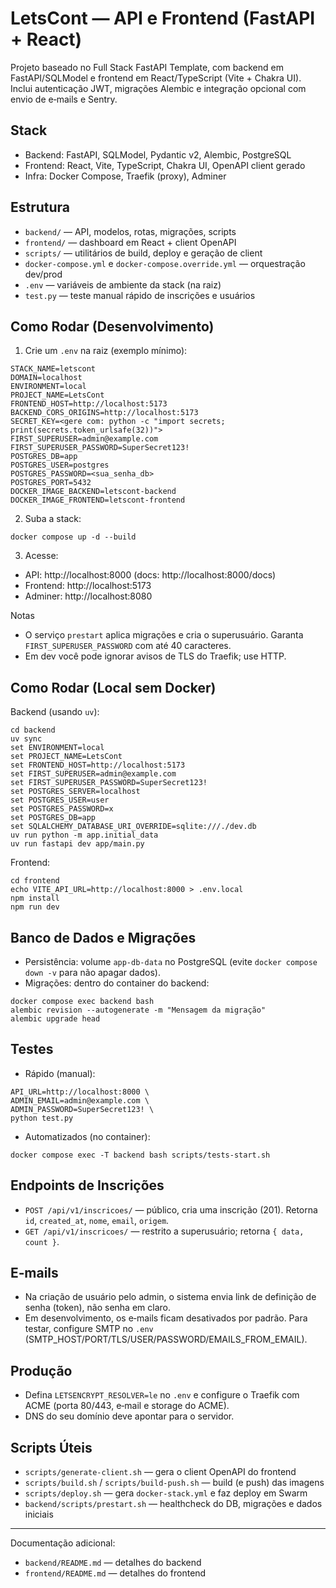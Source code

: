 # LetsCont — API e Frontend (FastAPI + React)

Projeto baseado no Full Stack FastAPI Template, com backend em FastAPI/SQLModel e frontend em React/TypeScript (Vite + Chakra UI). Inclui autenticação JWT, migrações Alembic e integração opcional com envio de e‑mails e Sentry.

## Stack
- Backend: FastAPI, SQLModel, Pydantic v2, Alembic, PostgreSQL
- Frontend: React, Vite, TypeScript, Chakra UI, OpenAPI client gerado
- Infra: Docker Compose, Traefik (proxy), Adminer

## Estrutura
- `backend/` — API, modelos, rotas, migrações, scripts
- `frontend/` — dashboard em React + client OpenAPI
- `scripts/` — utilitários de build, deploy e geração de client
- `docker-compose.yml` e `docker-compose.override.yml` — orquestração dev/prod
- `.env` — variáveis de ambiente da stack (na raiz)
- `test.py` — teste manual rápido de inscrições e usuários

## Como Rodar (Desenvolvimento)
1) Crie um `.env` na raiz (exemplo mínimo):
```
STACK_NAME=letscont
DOMAIN=localhost
ENVIRONMENT=local
PROJECT_NAME=LetsCont
FRONTEND_HOST=http://localhost:5173
BACKEND_CORS_ORIGINS=http://localhost:5173
SECRET_KEY=<gere com: python -c "import secrets; print(secrets.token_urlsafe(32))">
FIRST_SUPERUSER=admin@example.com
FIRST_SUPERUSER_PASSWORD=SuperSecret123!
POSTGRES_DB=app
POSTGRES_USER=postgres
POSTGRES_PASSWORD=<sua_senha_db>
POSTGRES_PORT=5432
DOCKER_IMAGE_BACKEND=letscont-backend
DOCKER_IMAGE_FRONTEND=letscont-frontend
```

2) Suba a stack:
```
docker compose up -d --build
```

3) Acesse:
- API: http://localhost:8000 (docs: http://localhost:8000/docs)
- Frontend: http://localhost:5173
- Adminer: http://localhost:8080

Notas
- O serviço `prestart` aplica migrações e cria o superusuário. Garanta `FIRST_SUPERUSER_PASSWORD` com até 40 caracteres.
- Em dev você pode ignorar avisos de TLS do Traefik; use HTTP.

## Como Rodar (Local sem Docker)
Backend (usando `uv`):
```
cd backend
uv sync
set ENVIRONMENT=local
set PROJECT_NAME=LetsCont
set FRONTEND_HOST=http://localhost:5173
set FIRST_SUPERUSER=admin@example.com
set FIRST_SUPERUSER_PASSWORD=SuperSecret123!
set POSTGRES_SERVER=localhost
set POSTGRES_USER=user
set POSTGRES_PASSWORD=x
set POSTGRES_DB=app
set SQLALCHEMY_DATABASE_URI_OVERRIDE=sqlite:///./dev.db
uv run python -m app.initial_data
uv run fastapi dev app/main.py
```

Frontend:
```
cd frontend
echo VITE_API_URL=http://localhost:8000 > .env.local
npm install
npm run dev
```

## Banco de Dados e Migrações
- Persistência: volume `app-db-data` no PostgreSQL (evite `docker compose down -v` para não apagar dados).
- Migrações: dentro do container do backend:
```
docker compose exec backend bash
alembic revision --autogenerate -m "Mensagem da migração"
alembic upgrade head
```

## Testes
- Rápido (manual):
```
API_URL=http://localhost:8000 \
ADMIN_EMAIL=admin@example.com \
ADMIN_PASSWORD=SuperSecret123! \
python test.py
```

- Automatizados (no container):
```
docker compose exec -T backend bash scripts/tests-start.sh
```

## Endpoints de Inscrições
- `POST /api/v1/inscricoes/` — público, cria uma inscrição (201). Retorna `id`, `created_at`, `nome`, `email`, `origem`.
- `GET /api/v1/inscricoes/` — restrito a superusuário; retorna `{ data, count }`.

## E‑mails
- Na criação de usuário pelo admin, o sistema envia link de definição de senha (token), não senha em claro.
- Em desenvolvimento, os e‑mails ficam desativados por padrão. Para testar, configure SMTP no `.env` (SMTP_HOST/PORT/TLS/USER/PASSWORD/EMAILS_FROM_EMAIL).

## Produção
- Defina `LETSENCRYPT_RESOLVER=le` no `.env` e configure o Traefik com ACME (porta 80/443, e‑mail e storage do ACME).
- DNS do seu domínio deve apontar para o servidor.

## Scripts Úteis
- `scripts/generate-client.sh` — gera o client OpenAPI do frontend
- `scripts/build.sh` / `scripts/build-push.sh` — build (e push) das imagens
- `scripts/deploy.sh` — gera `docker-stack.yml` e faz deploy em Swarm
- `backend/scripts/prestart.sh` — healthcheck do DB, migrações e dados iniciais

---

Documentação adicional:
- `backend/README.md` — detalhes do backend
- `frontend/README.md` — detalhes do frontend
